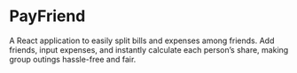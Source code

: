 # PayFriend
A React application to easily split bills and expenses among friends. Add friends, input expenses, and instantly calculate each person’s share, making group outings hassle-free and fair.
